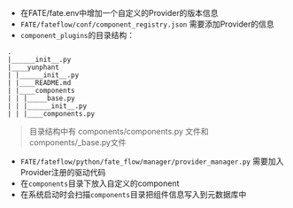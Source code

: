 - 在FATE/fate.env中增加一个自定义的Provider的版本信息
- `FATE/fateflow/conf/component_registry.json` 需要添加Provider的信息
- `component_plugins`的目录结构：
```
.
|______init__.py
|____yunphant
| |______init__.py
| |____README.md
| |____components
| | |_____base.py
| | |______init__.py
| | |____components.py
```
> 目录结构中有 components/components.py 文件和 components/_base.py文件
- `FATE/fateflow/python/fate_flow/manager/provider_manager.py` 需要加入Provider注册的驱动代码
- 在`components`目录下放入自定义的component
- 在系统启动时会扫描`components`目录把组件信息写入到元数据库中
